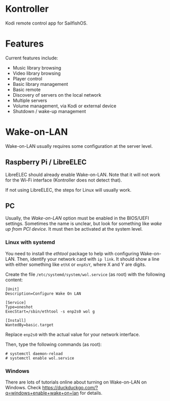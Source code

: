 # Kontroller

Kodi remote control app for SailfishOS.

# Features

Current features include:

* Music library browsing
* Video library browsing
* Player control
* Basic library management
* Basic remote
* Discovery of servers on the local network
* Multiple servers
* Volume management, via Kodi or external device
* Shutdown /  wake-up management

# Wake-on-LAN

Wake-on-LAN usually requires some configuration at the server level.

## Raspberry Pi / LibreELEC

LibreELEC should already enable Wake-on-LAN. Note that it
will not work for the Wi-Fi interface (Kontroller does not detect that).

If not using LibreELEC, the steps for Linux will usually work.

## PC

Usually, the *Wake-on-LAN* option must be enabled in the BIOS/UEFI settings. Sometimes
the name is unclear, but look for something like *wake up from PCI device*. It must then
be activated at the system level.

### Linux with systemd

You need to install the *ethtool* package to help with configuring Wake-on-LAN.
Then, identify your network card with ```ip link```.
It should show a line with either something like ```ethX``` or ```enpXsY```, where X and Y are digits.

Create the file ```/etc/systemd/system/wol.service``` (as root) with the following content:

```
[Unit]
Description=Configure Wake On LAN

[Service]
Type=oneshot
ExecStart=/sbin/ethtool -s enp2s0 wol g

[Install]
WantedBy=basic.target
```

Replace ```enp2s0``` with the actual value for your network interface.

Then, type the following commands (as root):

```
# systemctl daemon-reload
# systemctl enable wol.service
```

### Windows

There are lots of tutorials online about turning on Wake-on-LAN on Windows.
Check https://duckduckgo.com/?q=windows+enable+wake+on+lan for details.
